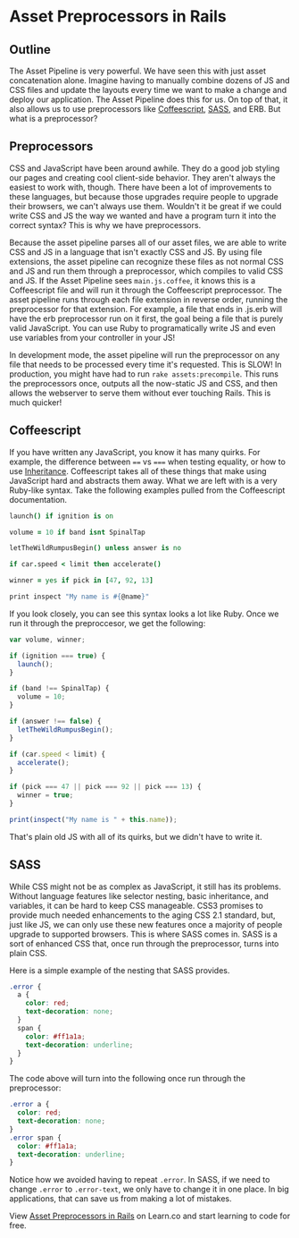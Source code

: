 # Asset Preprocessors in Rails

## Outline
The Asset Pipeline is very powerful. We have seen this with just asset concatenation alone. Imagine having to manually combine dozens of JS and CSS files and update the layouts every time we want to make a change and deploy our application. The Asset Pipeline does this for us. On top of that, it also allows us to use preprocessors like [Coffeescript](http://coffeescript.org/), [SASS](http://sass-lang.com/), and ERB. But what is a preprocessor?

## Preprocessors
CSS and JavaScript have been around awhile. They do a good job styling our pages and creating cool client-side behavior. They aren't always the easiest to work with, though. There have been a lot of improvements to these languages, but because those upgrades require people to upgrade their browsers, we can't always use them. Wouldn't it be great if we could write CSS and JS the way we wanted and have a program turn it into the correct syntax? This is why we have preprocessors.

Because the asset pipeline parses all of our asset files, we are able to write CSS and JS in a language that isn't exactly CSS and JS. By using file extensions, the asset pipeline can recognize these files as not normal CSS and JS and run them through a preprocessor, which compiles to valid CSS and JS. If the Asset Pipeline sees `main.js.coffee`, it knows this is a Coffeescript file and will run it through the Coffeescript preprocessor. The asset pipeline runs through each file extension in reverse order, running the preprocessor for that extension. For example, a file that ends in .js.erb will have the erb preprocessor run on it first, the goal being a file that is purely valid JavaScript. You can use Ruby to programatically write JS and even use variables from your controller in your JS!

In development mode, the asset pipeline will run the preprocessor on any file that needs to be processed every time it's requested. This is SLOW! In production, you might have had to run `rake assets:precompile`. This runs the preprocessors once, outputs all the now-static JS and CSS, and then allows the webserver to serve them without ever touching Rails. This is much quicker!

## Coffeescript
If you have written any JavaScript, you know it has many quirks. For example, the difference between `==` vs `===` when testing equality, or how to use [Inheritance](https://developer.mozilla.org/en-US/docs/Web/JavaScript/Inheritance_and_the_prototype_chain). Coffeescript takes all of these things that make using JavaScript hard and abstracts them away. What we are left with is a very Ruby-like syntax. Take the following examples pulled from the Coffeescript documentation.

```coffeescript
launch() if ignition is on

volume = 10 if band isnt SpinalTap

letTheWildRumpusBegin() unless answer is no

if car.speed < limit then accelerate()

winner = yes if pick in [47, 92, 13]

print inspect "My name is #{@name}"
```

If you look closely, you can see this syntax looks a lot like Ruby. Once we run it through the preproccesor, we get the following:

```javascript
var volume, winner;

if (ignition === true) {
  launch();
}

if (band !== SpinalTap) {
  volume = 10;
}

if (answer !== false) {
  letTheWildRumpusBegin();
}

if (car.speed < limit) {
  accelerate();
}

if (pick === 47 || pick === 92 || pick === 13) {
  winner = true;
}

print(inspect("My name is " + this.name));
```

That's plain old JS with all of its quirks, but we didn't have to write it.

## SASS
While CSS might not be as complex as JavaScript, it still has its problems. Without language features like selector nesting, basic inheritance, and variables, it can be hard to keep CSS manageable. CSS3 promises to provide much needed enhancements to the aging CSS 2.1 standard, but, just like JS, we can only use these new features once a majority of people upgrade to supported browsers. This is where SASS comes in. SASS is a sort of enhanced CSS that, once run through the preprocessor, turns into plain CSS.

Here is a simple example of the nesting that SASS provides.

```css
.error {
  a {
    color: red;
    text-decoration: none;
  }
  span {
    color: #ff1a1a;
    text-decoration: underline;
  }
}
```

The code above will turn into the following once run through the preprocessor:

```css
.error a {
  color: red;
  text-decoration: none;
}
.error span {
  color: #ff1a1a;
  text-decoration: underline;
}
```

Notice how we avoided having to repeat `.error`. In SASS, if we need to change `.error` to `.error-text`, we only have to change it in one place. In big applications, that can save us from making a lot of mistakes.

<p data-visibility='hidden'>View <a href='https://learn.co/lessons/asset-preprocessors-in-rails' title='Asset Preprocessors in Rails'>Asset Preprocessors in Rails</a> on Learn.co and start learning to code for free.</p>
